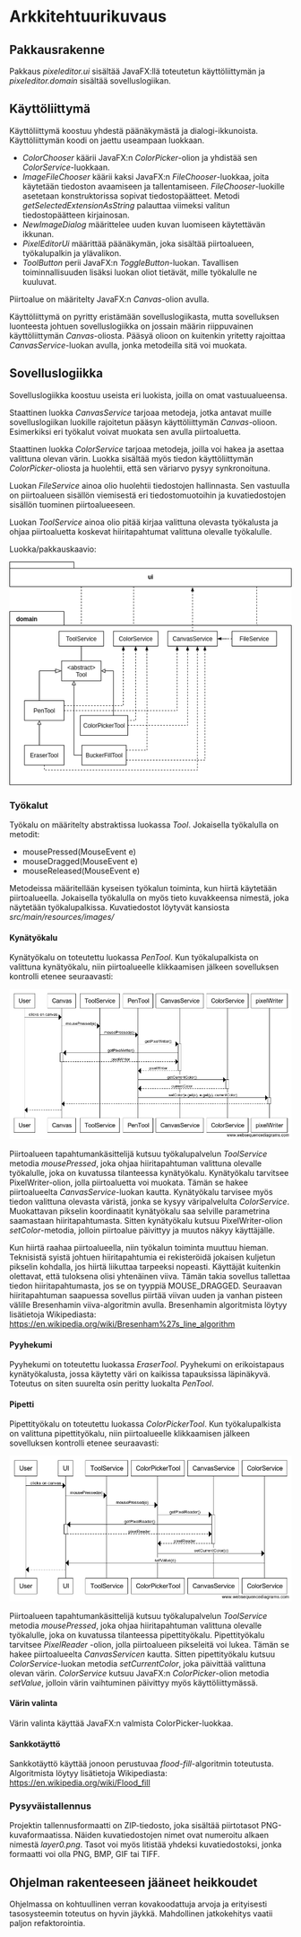 # Arkkitehtuurikuvaus

## Pakkausrakenne

Pakkaus *pixeleditor.ui* sisältää JavaFX:llä toteutetun käyttöliittymän ja *pixeleditor.domain* sisältää sovelluslogiikan.

## Käyttöliittymä

Käyttöliittymä koostuu yhdestä päänäkymästä ja dialogi-ikkunoista. Käyttöliittymän koodi on jaettu useampaan luokkaan.

- *ColorChooser* käärii JavaFX:n *ColorPicker*-olion ja yhdistää sen *ColorService*-luokkaan.
- *ImageFileChooser* käärii kaksi JavaFX:n *FileChooser*-luokkaa, joita käytetään tiedoston avaamiseen ja tallentamiseen. *FileChooser*-luokille asetetaan konstruktorissa sopivat tiedostopäätteet. Metodi *getSelectedExtensionAsString* palauttaa viimeksi valitun tiedostopäätteen kirjainosan.
- *NewImageDialog* määrittelee uuden kuvan luomiseen käytettävän ikkunan.
- *PixelEditorUi* määrittää päänäkymän, joka sisältää piirtoalueen, työkalupalkin ja ylävalikon.
- *ToolButton* perii JavaFX:n *ToggleButton*-luokan. Tavallisen toiminnallisuuden lisäksi luokan oliot tietävät, mille työkalulle ne kuuluvat.

Piirtoalue on määritelty JavaFX:n *Canvas*-olion avulla.

Käyttöliittymä on pyritty eristämään sovelluslogiikasta, mutta sovelluksen luonteesta johtuen sovelluslogiikka on jossain määrin riippuvainen käyttöliittymän *Canvas*-oliosta. Pääsyä olioon on kuitenkin yritetty rajoittaa *CanvasService*-luokan avulla, jonka metodeilla sitä voi muokata.

## Sovelluslogiikka

Sovelluslogiikka koostuu useista eri luokista, joilla on omat vastuualueensa.

Staattinen luokka *CanvasService* tarjoaa metodeja, jotka antavat muille sovelluslogiikan luokille rajoitetun pääsyn käyttöliittymän *Canvas*-olioon. Esimerkiksi eri työkalut voivat muokata sen avulla piirtoaluetta.

Staattinen luokka *ColorService* tarjoaa metodeja, joilla voi hakea ja asettaa valittuna olevan värin. Luokka sisältää myös tiedon käyttöliittymän *ColorPicker*-oliosta ja huolehtii, että sen väriarvo pysyy synkronoituna.

Luokan *FileService* ainoa olio huolehtii tiedostojen hallinnasta. Sen vastuulla on piirtoalueen sisällön viemisestä eri tiedostomuotoihin ja kuvatiedostojen sisällön tuominen piirtoalueeseen.

Luokan *ToolService* ainoa olio pitää kirjaa valittuna olevasta työkalusta ja ohjaa piirtoaluetta koskevat hiiritapahtumat valittuna olevalle työkalulle.

Luokka/pakkauskaavio:

![Luokkakaavio](images/luokkakaavio.png)

### Työkalut

Työkalu on määritelty abstraktissa luokassa *Tool*. Jokaisella työkalulla on metodit:

- mousePressed(MouseEvent e)
- mouseDragged(MouseEvent e)
- mouseReleased(MouseEvent e)

Metodeissa määritellään kyseisen työkalun toiminta, kun hiirtä käytetään piirtoalueella. Jokaisella työkalulla on myös tieto kuvakkeensa nimestä, joka näytetään työkalupalkissa. Kuvatiedostot löytyvät kansiosta *src/main/resources/images/*

#### Kynätyökalu

Kynätyökalu on toteutettu luokassa *PenTool*. Kun työkalupalkista on valittuna kynätyökalu, niin piirtoalueelle klikkaamisen jälkeen sovelluksen kontrolli etenee seuraavasti:

![Kynätyökalun sekvenssi](images/sekvenssi1.png)

Piirtoalueen tapahtumankäsittelijä kutsuu työkalupalvelun *ToolService* metodia *mousePressed*, joka ohjaa hiiritapahtuman valittuna olevalle työkalulle, joka on kuvatussa tilanteessa kynätyökalu. Kynätyökalu tarvitsee PixelWriter-olion, jolla piirtoaluetta voi muokata. Tämän se hakee piirtoalueelta *CanvasService*-luokan kautta. Kynätyökalu tarvisee myös tiedon valittuna olevasta väristä, jonka se kysyy väripalvelulta *ColorService*. Muokattavan pikselin koordinaatit kynätyökalu saa selville parametrina saamastaan hiiritapahtumasta. Sitten kynätyökalu kutsuu PixelWriter-olion *setColor*-metodia, jolloin piirtoalue päivittyy ja muutos näkyy käyttäjälle.

Kun hiirtä raahaa piirtoalueella, niin työkalun toiminta muuttuu hieman. Teknisistä syistä johtuen hiiritapahtumia ei rekisteröidä jokaisen kuljetun pikselin kohdalla, jos hiirtä liikuttaa tarpeeksi nopeasti. Käyttäjät kuitenkin olettavat, että tuloksena olisi yhtenäinen viiva. Tämän takia sovellus tallettaa tiedon hiiritapahtumasta, jos se on tyyppiä MOUSE_DRAGGED. Seuraavan hiiritapahtuman saapuessa sovellus piirtää viivan uuden ja vanhan pisteen välille Bresenhamin viiva-algoritmin avulla. Bresenhamin algoritmista löytyy lisätietoja Wikipediasta: https://en.wikipedia.org/wiki/Bresenham%27s_line_algorithm

#### Pyyhekumi

Pyyhekumi on toteutettu luokassa *EraserTool*. Pyyhekumi on erikoistapaus kynätyökalusta, jossa käytetty väri on kaikissa tapauksissa läpinäkyvä. Toteutus on siten suurelta osin peritty luokalta *PenTool*.

#### Pipetti

Pipettityökalu on toteutettu luokassa *ColorPickerTool*. Kun työkalupalkista on valittuna pipettityökalu, niin piirtoalueelle klikkaamisen jälkeen sovelluksen kontrolli etenee seuraavasti:

![Pipettityökalun sekvenssi](images/sekvenssi2.png)

Piirtoalueen tapahtumankäsittelijä kutsuu työkalupalvelun *ToolService* metodia *mousePressed*, joka ohjaa hiiritapahtuman valittuna olevalle työkalulle, joka on kuvatussa tilanteessa pipettityökalu. Pipettityökalu tarvitsee *PixelReader* -olion, jolla piirtoalueen pikseleitä voi lukea. Tämän se hakee piirtoalueelta *CanvasServicen* kautta. Sitten pipettityökalu kutsuu *ColorService*-luokan metodia *setCurrentColor*, joka päivittää valittuna olevan värin. *ColorService* kutsuu JavaFX:n *ColorPicker*-olion metodia *setValue*, jolloin värin vaihtuminen päivittyy myös käyttöliittymässä.

#### Värin valinta

Värin valinta käyttää JavaFX:n valmista ColorPicker-luokkaa.

#### Sankkotäyttö

Sankkotäyttö käyttää jonoon perustuvaa *flood-fill*-algoritmin toteutusta. Algoritmista löytyy lisätietoja Wikipediasta: https://en.wikipedia.org/wiki/Flood_fill

### Pysyväistallennus

Projektin tallennusformaatti on ZIP-tiedosto, joka sisältää piirtotasot PNG-kuvaformaatissa. Näiden kuvatiedostojen nimet ovat numeroitu alkaen nimestä *layer0.png*. Tasot voi myös litistää yhdeksi kuvatiedostoksi, jonka formaatti voi olla PNG, BMP, GIF tai TIFF.

## Ohjelman rakenteeseen jääneet heikkoudet

Ohjelmassa on kohtuullinen verran kovakoodattuja arvoja ja erityisesti tasosysteemin toteutus on hyvin jäykkä. Mahdollinen jatkokehitys vaatii paljon refaktorointia.